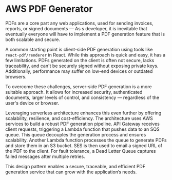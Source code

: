 # AWS PDF Generator

PDFs are a core part any web applications, used for sending invoices, reports, or signed documents — As s developer, it is inevitable that eventually everyone will have to implement a PDF generation feature that is both scalable and secure.

A common starting point is client-side PDF generation using tools like `react-pdf/renderer` in React. While this approach is quick and easy, it has a few limitations. PDFs generated on the client is often not secure, lacks traceability, and can't be securely signed without exposing private keys. Additionally, performance may suffer on low-end devices or outdated browsers.

To overcome these challenges, server-side PDF generation is a more suitable approach. It allows for increased security, authenticated documents, larger levels of control, and consistency — regardless of the user's device or browser.

Leveraging serverless architecture enhances this even further by offering scalability, resilience, and cost-efficiency. The architecture uses AWS services to build a robust PDF generation pipeline. API Gateway receives client requests, triggering a Lambda function that pushes data to an SQS queue. This queue decouples the generation process and ensures scalability. Another Lambda function processes the queue to generate PDFs and store them in an S3 bucket. SES is then used to email a signed URL of the PDF to the client. For fault tolerance, a Dead Letter Queue captures failed messages after multiple retries.

This design pattern enables a secure, traceable, and efficient PDF generation service that can grow with the application’s needs.

